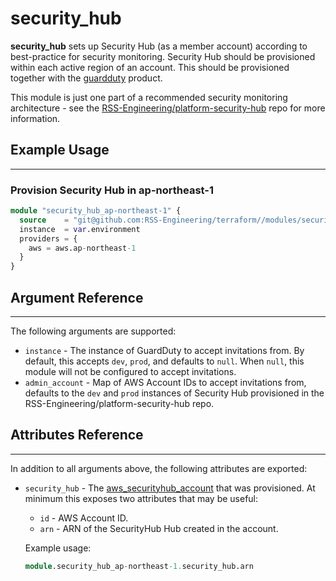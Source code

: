 # security_hub

**security_hub** sets up Security Hub (as a member account) according to best-practice for security monitoring. Security Hub should be provisioned within each active region of an account. This should be provisioned together with the [guardduty](./guardduty.md) product.

This module is just one part of a recommended security monitoring architecture - see the [RSS-Engineering/platform-security-hub](https://github.com/RSS-Engineering/platform-security-hub) repo for more information.

## Example Usage

---

### Provision Security Hub in ap-northeast-1

```terraform
module "security_hub_ap-northeast-1" {
  source    = "git@github.com:RSS-Engineering/terraform//modules/security_hub?ref={commit}"
  instance  = var.environment
  providers = {
    aws = aws.ap-northeast-1
  }
}
```

## Argument Reference

---

The following arguments are supported:

- `instance` - The instance of GuardDuty to accept invitations from. By default, this accepts `dev`, `prod`, and defaults to `null`. When `null`, this module will not be configured to accept invitations.
- `admin_account` - Map of AWS Account IDs to accept invitations from, defaults to the `dev` and `prod` instances of Security Hub provisioned in the RSS-Engineering/platform-security-hub repo.

## Attributes Reference

---

In addition to all arguments above, the following attributes are exported:

- `security_hub` - The [aws_securityhub_account](https://registry.terraform.io/providers/hashicorp/aws/latest/docs/resources/securityhub_account) that was provisioned. At minimum this exposes two attributes that may be useful:

  - `id` - AWS Account ID.
  - `arn` - ARN of the SecurityHub Hub created in the account.

  Example usage:

  ```terraform
  module.security_hub_ap-northeast-1.security_hub.arn
  ```
